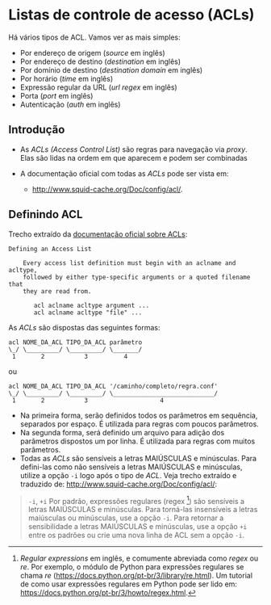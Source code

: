 # Listas de controle de acesso (ACLs)

Há vários tipos de ACL. Vamos ver as mais simples:

- Por endereço de origem (_source_ em inglês)
- Por endereço de destino (_destination_ em inglês)
- Por domínio de destino (_destination domain_ em inglês)
- Por horário (_time_ em inglês)
- Expressão regular da URL (_url regex_ em inglês)
- Porta (_port_ em inglês)
- Autenticação (_auth_ em inglês)
  
## Introdução

- As _ACLs (Access Control List)_ são regras para navegação via _proxy_. Elas são lidas na ordem em que aparecem e podem ser combinadas
- A documentação oficial com todas as _ACLs_ pode ser vista em:

    -  <http://www.squid-cache.org/Doc/config/acl/>.

## Definindo ACL

Trecho extraído da [documentação oficial sobre ACLs](http://www.squid-cache.org/Doc/config/acl/):

```
Defining an Access List

	Every access list definition must begin with an aclname and acltype, 
	followed by either type-specific arguments or a quoted filename that
	they are read from.

	   acl aclname acltype argument ...
	   acl aclname acltype "file" ...
```

As _ACLs_ são dispostas das seguintes formas:

```squid
acl NOME_DA_ACL TIPO_DA_ACL parâmetro
\_/ \_________/ \_________/ \_______/
 1       2           3          4    
```

ou

```squid
acl NOME_DA_ACL TIPO_DA_ACL '/caminho/completo/regra.conf'
\_/ \_________/ \_________/ \____________________________/
 1       2           3                    4                       
```

- Na primeira forma, serão definidos todos os parâmetros em sequência, separados por espaço. É utilizada para regras com poucos parâmetros.
- Na segunda forma, será definido um arquivo para adição dos parâmetros dispostos um por linha. É utilizada para regras com muitos parâmetros.
- Todas as _ACLs_ são sensíveis a letras MAIÚSCULAS e minúsculas. Para defini-las como não sensíveis a letras MAIÚSCULAS e minúsculas, utilize a opção `-i` logo após o tipo de _ACL_. Veja trecho extraído e traduzido de: <http://www.squid-cache.org/Doc/config/acl/>:
  
> `-i`, `+i`  Por padrão, expressões regulares (regex [^1]) são sensíveis a letras MAIÚSCULAS e minúsculas. Para torná-las insensíveis a letras maiúsculas ou minúsculas, use a opção `-i`. Para retornar a sensibilidade a letras MAIÚSCULAS e minúsculas, use a opção `+i` entre os padrões ou crie uma nova linha de ACL sem a opção `-i`.


[^1]: *Regular expressions* em inglês, e comumente abreviada como *regex* ou *re*. Por exemplo, o módulo de Python para expressões regulares se chama *re* (<https://docs.python.org/pt-br/3/library/re.html>). Um tutorial de como usar expressões regulares em Python pode ser lido em: <https://docs.python.org/pt-br/3/howto/regex.html>.
